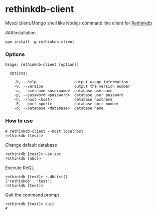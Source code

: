 # rethinkdb-client

Mysql client/Mongo shell like Nodejs command line client for [Rethinkdb](https://github.com/rethinkdb/rethinkdb)

###Installation
```
npm install -g rethinkdb-client
```

### Options

```  
Usage: rethinkdb-client [options]

  Options:

    -h, --help                 output usage information
    -V, --version              output the version number
    -u, --username <username>  database username
    -p, --password <password>  database user password
    -h, --host <host>          database hostname
    -P, --port <port>          database port number
    -d, --database <database>  database name

```

### How to use
```
# rethinkdb-client --host localhost
rethinkdb [test]>
```

Change default database
```
rethinkdb [test]> use abc
rethinkdb [abc]>
```

Execute ReQL
```
rethinkdb [test]> r.dbList()
['rethinkdb', 'test']
rethinkdb [test]>
```

Quit the command prompt
```
rethinkdb [test]> quit
#
```
